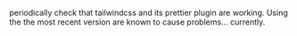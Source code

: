 periodically check that tailwindcss and its prettier plugin are working. Using
the the most recent version are known to cause problems... currently.
